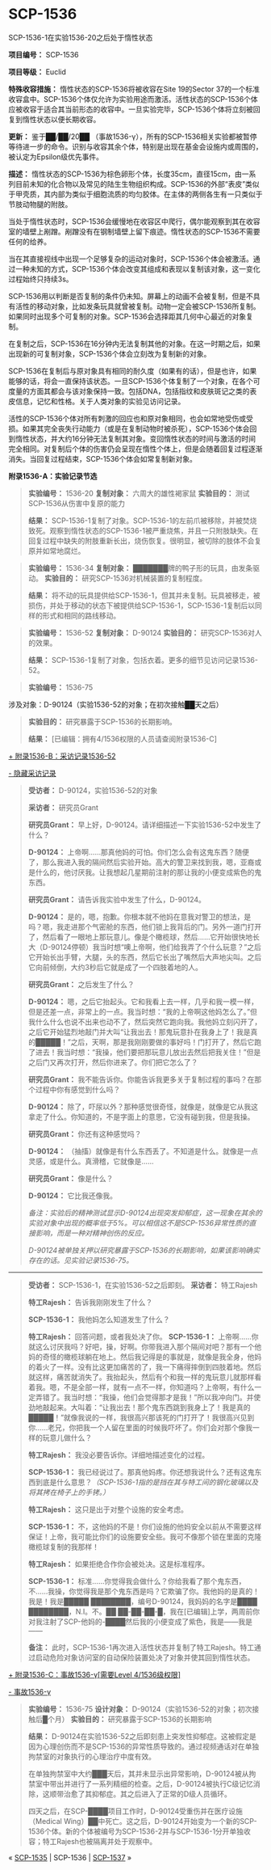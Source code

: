 # SCP-1536
                        




SCP-1536-1在实验1536-20之后处于惰性状态



**项目编号：** SCP-1536

**项目等级：** Euclid

**特殊收容措施：** 惰性状态的SCP-1536将被收容在Site 19的Sector 37的一个标准收容盒中。SCP-1536个体仅允许为实验用途而激活。活性状态的SCP-1536个体应被收容于适合其当前形态的收容中。一旦实验完毕，SCP-1536个体将立刻被回复到惰性状态以便长期收容。

**更新：** 鉴于██/██/20██ （事故1536-γ），所有的SCP-1536相关实验都被暂停等待进一步的命令。识别与收容其余个体，特别是出现在基金会设施内或周围的，被认定为Epsilon级优先事件。

**描述：** 惰性状态的SCP-1536为棕色卵形个体，长度35cm，直径15cm，由一系列目前未知的化合物以及常见的陆生生物组织构成。SCP-1536的外部“表皮”类似于甲壳质，其内部为类似于细胞流质的均匀胶体。在主体的两侧各生有一只类似于节肢动物腿的附肢。

当处于惰性状态时，SCP-1536会缓慢地在收容区中爬行，偶尔能观察到其在收容室的墙壁上剐蹭。剐蹭没有在钢制墙壁上留下痕迹。惰性状态的SCP-1536不需要任何的给养。

当在其直接视线中出现一个足够复杂的运动对象时，SCP-1536个体会被激活。通过一种未知的方式，SCP-1536个体会改变其组成和表现以复制该对象，这一变化过程始终只持续3s。

SCP-1536用以判断是否复制的条件仍未知。屏幕上的动画不会被复制，但是不具有活性的移动对象，比如发条玩具就曾被复制。动物一定会被SCP-1536所复制。如果同时出现多个可复制的对象。SCP-1536会选择距其几何中心最近的对象复制。

在复制之后，SCP-1536在16分钟内无法复制其他的对象。在这一时期之后，如果出现新的可复制对象，SCP-1536个体会立刻改为复制新的对象。

SCP-1536在复制后与原对象具有相同的耐久度（如果有的话），但是也许，如果能够的话，将会一直保持该状态。一旦SCP-1536个体复制了一个对象，在各个可度量的方面其都会与该对象保持一致。包括DNA，包括指纹和皮肤斑记之类的表皮信息，记忆和性格。关于人类对象的实验见访问记录。

活性的SCP-1536个体对所有刺激的回应也和原对象相同，也会如常地受伤或受损。如果其完全丧失行动能力（或是在复制动物时被杀死），SCP-1536个体会回到惰性状态，并大约16分钟无法复制其对象。变回惰性状态的时间与激活的时间完全相同。对复制后个体的伤害仍会呈现在惰性个体上，但是会随着回复过程逐渐消失。当回复过程结束，SCP-1536个体会如常复制新对象。

**附录1536-A：实验记录节选** 


> **实验编号：** 1536-20
**复制对象：** 六周大的雄性褐家鼠
**实验目的：** 测试SCP-1536从伤害中复原的能力
> 
> **结果：** SCP-1536-1复制了对象。SCP-1536-1的左前爪被移除，并被焚烧致死。观察到惰性状态的SCP-1536-1被严重烧焦，并且一只附肢缺失。在回复过程中缺失的附肢重新长出，烧伤恢复。很明显，被切除的肢体不会复原并如常地腐烂。
> 


> **实验编号：** 1536-34
**复制对象：** ███████牌的鸭子形的玩具，由发条驱动。
**实验目的：** 研究SCP-1536对机械装置的复制程度。
> 
> **结果：** 将不动的玩具提供给SCP-1536-1，但其并未复制。玩具被移走，被损伤，并处于移动的状态下被提供给SCP-1536-1，SCP-1536-1复制后以同样的形式和相同的路线移动。
> 


> **实验编号：** 1536-52
**复制对象：** D-90124
**实验目的：** 研究SCP-1536对人的效果。
> 
> **结果：** SCP-1536-1复制了对象，包括衣着。更多的细节见访问记录1536-52。
> 


> **实验编号：** 1536-75
> 

涉及对象：D-90124（实验1536-52的对象；在初次接触██天之后）


> **实验目的：** 研究暴露于SCP-1536的长期影响。
> 
> **结果：** [已编辑：拥有4/1536权限的人员请查阅附录1536-C]
> 


<a shape='rect' class='collapsible-block-link' href='javascript:;'>+&#160;&#38468;&#24405;1536-B&#65306;&#37319;&#35775;&#35760;&#24405;1536-52</a>

<a shape='rect' class='collapsible-block-link' href='javascript:;'>-&#160;&#38544;&#34255;&#37319;&#35775;&#35760;&#24405;</a>


> **受访者：** D-90124，实验1536-52的对象
> 
> **采访者：** 研究员Grant
> 
> **研究员Grant：** 早上好，D-90124。请详细描述一下实验1536-52中发生了什么？
> 
> **D-90124：** 上帝啊……那真他妈的可怕。你们怎么会有这鬼东西？随便了，那么我进入我的隔间然后实验开始。高大的警卫来找到我，嗯，亚裔或是什么的，他讨厌我。让我想起几星期前注射的那让我的小便变成紫色的鬼东西。
> 
> **研究员Grant：** 请告诉我实验中发生了什么，D-90124。
> 
> **D-90124：** 是的，嗯，抱歉。你根本就不他妈在意我对警卫的想法，是吗？嗯，我走进那个气密舱的东西，他们锁上我背后的门。另外一道门打开了，然后看了一眼地上那玩意儿。像是个橄榄球，然后……它开始很快地长大（D-90124停顿）我当时想“噢上帝啊，他们给我弄了个什么玩意？”之后它开始长出手臂，大腿，头的东西，然后它长出了嘴然后大声地尖叫。之后它向前倾倒，大约3秒后它就是成了一个四肢着地的人。
> 
> **研究员Grant：** 之后发生了什么？
> 
> **D-90124：** 嗯，之后它抬起头。它和我看上去一样，几乎和我一模一样，但是还差一点，非常上的一点。我当时想：“我的上帝啊这他妈怎么了。”但我什么什么也说不出来也动不了，然后突然它跑向我。我他妈立刻闪开了，之后它开始猛烈地敲门并大叫“让我出去！那鬼玩意扑在我身上了！我是真的█████！”之后，天啊，那是我刚刚要做的事好吗！门打开了，然后它跑了进去！我当时想：“我操，他们要把那玩意儿放出去然后把我关住！”但是之后门又再次打开，然后你进来了。你们把它怎么了？
> 
> **研究员Grant：** 我不能告诉你。你能告诉我更多关于复制过程的事吗？在那个过程中你有感觉到什么吗？
> 
> **D-90124：** 除了，吓尿以外？那种感觉很奇怪，就像是，就像是它从我这拿走了什么。你知道的，不是字面上的意思，它没有碰到我，但是我操。
> 
> **研究员Grant：** 你还有这种感觉吗？
> 
> **D-90124：** （抽搐）就像是有什么东西丢了。不知道是什么。就像是一点灵感，或是什么。真滑稽，它就像是……
> 
> **研究员Grant：** 像是什么？
> 
> **D-90124：** 它比我还像我。
> 
> *备注：实验后的精神测试显示D-90124出现突发抑郁症，这一现象在其余的实验对象中出现的概率低于5%。可以相信这不是SCP-1536异常性质的直接影响，而是一种对精神创伤的反应。* 
> 
> *D-90124被单独关押以研究暴露于SCP-1536的长期影响，如果该影响确实存在的话。见实验记录1536-75。* 
> 
> 
---
> 
> **受访者：** SCP-1536-1，在实验1536-52之后即刻。
**采访者：** 特工Rajesh
> 
> **特工Rajesh：** 告诉我刚刚发生了什么？
> 
> **SCP-1536-1：** 我他妈怎么知道发生了什么？
> 
> **特工Rajesh：** 回答问题，或者我处决了你。
**SCP-1536-1：** 上帝啊……你就这么讨厌我吗？好吧，操，好啊。你带我进入那个隔间对吧？那有一个他妈的奇怪的橄榄球躺在地上。然后我记得是的事就是，就像是我全身，他妈的着火了一样。没有比这更加痛苦的了，我一下痛得摔倒到四肢着地。然后就这样，痛苦就消失了。我抬起头，然后有个和我一样的鬼玩意儿就那样看着我。嗯，不是全部一样，就有一点不一样，你知道吗？上帝啊，有什么一定弄错了。我当时想：“我操，他们会觉得那才是我！”所以我冲向门。并使劲地敲起来。大叫着：“让我出去！那个鬼东西跳到我身上了！我是真的█████！”就像我说的一样，我很高兴那该死的门打开了！我很高兴见到你……老兄，你把我一个人留在里面的时候我吓坏了。你们会对那个像我一样的玩意儿做什么？
> 
> **特工Rajesh：** 我没必要告诉你。详细地描述变化的过程。
> 
> **SCP-1536-1：** 我已经说过了。那真他妈疼。你还想我说什么？还有这鬼东西到底是什么意思？*（SCP-1536-1指的是挡在其与特工间的钢化玻璃以及将其拷在椅子上的手铐。）* 
> 
> **特工Rajesh：** 这只是出于对整个设施的安全考虑。
> 
> **SCP-1536-1：** 不，这他妈的不是！你们设施的他妈安全以前从不需要这样保证！上帝，我可能比你们的设施要安全些。我可不像那个锁在里面的克隆橄榄球复制的我那样！
> 
> **特工Rajesh：** 如果拒绝合作你会被处决。这是标准程序。
> 
> **SCP-1536-1：** 标准……你觉得我会做什么？你给我看了那个鬼东西，不……我操，你觉得我是那个鬼东西是吗？它欺骗了你。我他妈的是真的！我是！我是█████ ████████，编号D-90124，我妈妈的名字是████ ████████，N.I。不。██ ██-██-██-█，我在[已编辑]上学，两周前你对我注射了SCP-他妈的-████然后我的小便变成了紫色，我是——我是——
> 
> **备注：** 此时，SCP-1536-1再次进入活性状态并复制了特工Rajesh。特工通过启动危险对象访问室的自动保险装置处决了对象并使其回到惰性状态。
> 





<a shape='rect' class='collapsible-block-link' href='javascript:;'>+&#160;&#38468;&#24405;1536-C&#65306;&#20107;&#25925;1536-&#947;[&#38656;&#35201;Level&#160;4/1536&#32423;&#26435;&#38480;]</a>

<a shape='rect' class='collapsible-block-link' href='javascript:;'>-&#160;&#20107;&#25925;1536-&#947;</a>


> **实验编号：** 1536-75
**设计对象：** D-90124（实验1536-52的对象；初次接触后█个月）
**实验目的：** 研究暴露于SCP-1536的长期影响
> 
> **结果：** D-90124在实验1536-52之后即刻患上突发性抑郁症。这被假定是因为心理创伤而不是SCP-1536的异常性质导致的。通过视频通话对在单独拘禁室的对象执行的心理治疗中度有效。
> 
> 在单独拘禁室中大约███天后，其并未显示出异常影响，D-90124被从拘禁室中带出并进行了一系列精细的检查。之后，D-90124被执行C级记忆消除，这顺带治愈了其抑郁症。其之后进入了正常的D级人员循环。
> 
> 四天之后，在SCP-████项目工作时，D-90124受重伤并在医疗设施（Medical Wing）██中死亡。这之后，D-90124开始变为一个新的SCP-1536个体。新的个体被编号为SCP-1536-2并与SCP-1536-1分开单独收容；特工Rajesh也被隔离并处于观察中。
> 






« [SCP-1535](/scp-1535) | SCP-1536 | [SCP-1537](/scp-1537) »





                    